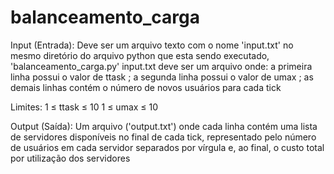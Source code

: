 # balanceamento_carga
Input (Entrada):
    Deve ser um arquivo texto com o nome 'input.txt' no mesmo diretório do arquivo python que esta
    sendo executado, 'balanceamento_carga.py'
    input.txt deve ser um arquivo onde:
    a primeira linha possui o valor de ttask ;
    a segunda linha possui o valor de umax ;
    as demais linhas contém o número de novos usuários para cada tick

Limites:
    1 ≤ ttask ≤ 10
    1 ≤ umax ≤ 10

Output (Saída):
    Um arquivo ('output.txt') onde cada linha contém uma lista de servidores disponíveis no final de cada tick,
representado pelo número de usuários em cada servidor separados por vírgula e, ao final, o
custo total por utilização dos servidores
   

